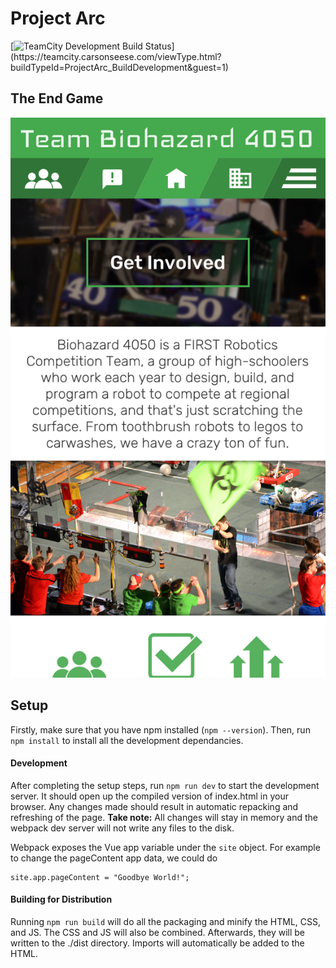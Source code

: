 # Project Arc

[![TeamCity Development Build Status](https://teamcity.carsonseese.com/app/rest/builds/buildType(id:ProjectArc_BuildDevelopment)/statusIcon)](https://teamcity.carsonseese.com/viewType.html?buildTypeId=ProjectArc_BuildDevelopment&guest=1)

## The End Game
![Mockup](./mockup.png)

## Setup
Firstly, make sure that you have npm installed (`npm --version`). Then, run `npm install` to install all the development dependancies.

#### Development
After completing the setup steps, run `npm run dev` to start the development server. It should open up the compiled version of index.html in your browser. Any changes made should result in automatic repacking and refreshing of the page. **Take note:** All changes will stay in memory and the webpack dev server will not write any files to the disk.

Webpack exposes the Vue app variable under the `site`  object. For example to change the pageContent app data, we could do
```
site.app.pageContent = "Goodbye World!";
```

#### Building for Distribution
Running `npm run build` will do all the packaging and minify the HTML, CSS, and JS. The CSS and JS will also be combined. Afterwards, they will be written to the ./dist directory. Imports will automatically be added to the HTML.
